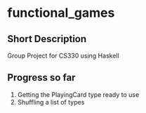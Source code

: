 # functional_games

## Short Description
Group Project for CS330 using Haskell

## Progress so far
1. Getting the PlayingCard type ready to use 
2. Shuffling a list of types
